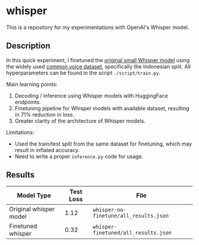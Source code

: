 # whisper
This is a repository for my experimentations with OpenAI's Whisper model.

## Description
In this quick experiment, I finetuned the [original small Whisper model](https://huggingface.co/openai/whisper-small) using the widely used [common voice dataset](https://huggingface.co/datasets/mozilla-foundation/common_voice_11_0), specifically the Indonesian split. All hyperparameters can be found in the script `./script/train.py`.

Main learning points:
1. Decoding / inference using Whisper models with HuggingFace endpoints.
2. Finetuning pipeline for Whisper models with available dataset, resulting in 71% reduction in loss.
3. Greater clarity of the architecture of Whisper models.

Limitations:
- Used the train/test split from the same dataset for finetuning, which may result in inflated accuracy.
- Need to write a proper `inference.py` code for usage.

## Results
| **Model Type** | **Test Loss** | **File**
| --- | --- | --- |
| Original whisper model | 1.12 | `whisper-no-finetune/all_results.json` |
| Finetuned whisper | 0.32 | `whisper-finetuned/all_results.json` |